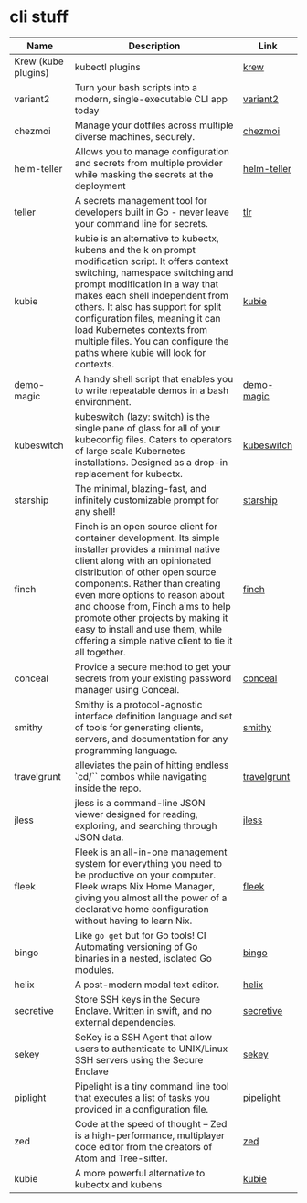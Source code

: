 # cli stuff



|        Name         |                                                                                                                                                                                                                                                   Description                                                                                                                                                                                                                                                   |                             Link                              |
| ------------------- | --------------------------------------------------------------------------------------------------------------------------------------------------------------------------------------------------------------------------------------------------------------------------------------------------------------------------------------------------------------------------------------------------------------------------------------------------------------------------------------------------------------- | ------------------------------------------------------------- |
| Krew (kube plugins) | kubectl plugins                                                                                                                                                                                                                                                                                                                                                                                                                                                                                                 | [krew](https://krew.sigs.k8s.io/plugins/)                     |
| variant2            | Turn your bash scripts into a modern, single-executable CLI app today                                                                                                                                                                                                                                                                                                                                                                                                                                           | [variant2](https://github.com/mumoshu/variant2)               |
| chezmoi             | Manage your dotfiles across multiple diverse machines, securely.                                                                                                                                                                                                                                                                                                                                                                                                                                                | [chezmoi](https://www.chezmoi.io/)                            |
| helm-teller         | Allows you to manage configuration and secrets from multiple provider while masking the secrets at the deployment                                                                                                                                                                                                                                                                                                                                                                                               | [helm-teller](https://github.com/SpectralOps/helm-teller)     |
| teller              | A secrets management tool for developers built in Go - never leave your command line for secrets.                                                                                                                                                                                                                                                                                                                                                                                                               | [tlr](https://github.com/SpectralOps/teller)                  |
| kubie               | kubie is an alternative to kubectx, kubens and the k on prompt modification script. It offers context switching, namespace switching and prompt modification in a way that makes each shell independent from others. It also has support for split configuration files, meaning it can load Kubernetes contexts from multiple files. You can configure the paths where kubie will look for contexts.                                                                                                            | [kubie](https://github.com/sbstp/kubie)                       |
| demo-magic          | A handy shell script that enables you to write repeatable demos in a bash environment.                                                                                                                                                                                                                                                                                                                                                                                                                          | [demo-magic](https://github.com/paxtonhare/demo-magic)        |
| kubeswitch          | kubeswitch (lazy: switch) is the single pane of glass for all of your kubeconfig files.                                                                                                                                                                                                                                                                                                             Caters to operators of large scale Kubernetes installations. Designed as a drop-in replacement for kubectx. | [kubeswitch](https://github.com/danielfoehrKn/kubeswitch)     |
| starship            | The minimal, blazing-fast, and infinitely customizable prompt for any shell!                                                                                                                                                                                                                                                                                                                                                                                                                                    | [starship](https://starship.rs)                               |
| finch               | Finch is an open source client for container development. Its simple installer provides a minimal native client along with an opinionated distribution of other open source components. Rather than creating even more options to reason about and choose from, Finch aims to help promote other projects by making it easy to install and use them, while offering a simple native client to tie it all together.                                                                                              | [finch](https://github.com/runfinch/finch)                    |
| conceal             | Provide a secure method to get your secrets from your existing password manager using Conceal.                                                                                                                                                                                                                                                                                                                                                                                                                  | [conceal](https://mostafahussein.github.io/projects/conceal/) |
| smithy              | Smithy is a protocol-agnostic interface definition language and set of tools for generating clients, servers, and documentation for any programming language.                                                                                                                                                                                                                                                                                                                                                   | [smithy](https://github.com/awslabs/smithy)                   |
| travelgrunt         | alleviates the pain of hitting endless `cd/<TAB>`` combos while navigating inside the repo.                                                                                                                                                                                                                                                                                                                                                                                                                     | [travelgrunt](https://github.com/ivanilves/travelgrunt)       |
| jless               | jless is a command-line JSON viewer designed for reading, exploring, and searching through JSON data.                                                                                                                                                                                                                                                                                                                                                                                                           | [jless](https://jless.io/)                                    |
| fleek               | Fleek is an all-in-one management system for everything you need to be productive on your computer. Fleek wraps Nix Home Manager, giving you almost all the power of a declarative home configuration without having to learn Nix.                                                                                                                                                                                                                                                                              | [fleek](https://getfleek.dev/)                                |
| bingo               | Like `go get` but for Go tools! CI Automating versioning of Go binaries in a nested, isolated Go modules.                                                                                                                                                                                                                                                                                                                                                                                                       | [bingo](https://github.com/bwplotka/bingo)                    |
| helix               | A post-modern modal text editor.                                                                                                                                                                                                                                                                                                                                                                                                                                                                                | [helix](https://helix-editor.com/)                            |
| secretive           | Store SSH keys in the Secure Enclave. Written in swift, and no external dependencies.                                                                                                                                                                                                                                                                                                                                                                                                                           | [secretive](https://github.com/maxgoedjen/secretive)          |
| sekey               | SeKey is a SSH Agent that allow users to authenticate to UNIX/Linux SSH servers using the Secure Enclave                                                                                                                                                                                                                                                                                                                                                                                                        | [sekey](https://github.com/sekey/sekey)                       |
| piplight            | Pipelight is a tiny command line tool that executes a list of tasks you provided in a configuration file.                                                                                                                                                                                                                                                                                                                                                                                                       | [pipelight](https://pipelight.dev/)                           |
| zed                 | Code at the speed of thought – Zed is a high-performance, multiplayer code editor from the creators of Atom and Tree-sitter.                                                                                                                                                                                                                                                                                                                                                                                    | [zed](https://zed.dev/)                                       |
| kubie               | A more powerful alternative to kubectx and kubens                                                                                                                                                                                                                                                                                                                                                                                                                                                               | [kubie](https://github.com/sbstp/kubie)                       |